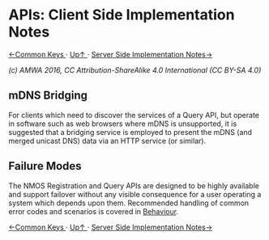 # APIs: Client Side Implementation Notes
[←Common Keys ](2.1._APIs_-_Common_Keys.md) · [ Up↑ ](..) · [Server Side Implementation Notes→](2.3._APIs_-_Server_Side_Implementation_Notes.md)

_(c) AMWA 2016, CC Attribution-ShareAlike 4.0 International (CC BY-SA 4.0)_

## mDNS Bridging

For clients which need to discover the services of a Query API, but operate in software such as web browsers where mDNS is unsupported, it is suggested that a bridging service is employed to present the mDNS (and merged unicast DNS) data via an HTTP service (or similar).

## Failure Modes

The NMOS Registration and Query APIs are designed to be highly available and support failover without any visible consequence for a user operating a system which depends upon them. Recommended handling of common error codes and scenarios is covered in [Behaviour](4.0._Behaviour.md).

[←Common Keys ](2.1._APIs_-_Common_Keys.md) · [ Up↑ ](..) · [Server Side Implementation Notes→](2.3._APIs_-_Server_Side_Implementation_Notes.md)
